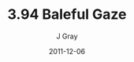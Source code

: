 ---
title: '3.94 Baleful Gaze'
alt: 'Mysteries of the Arcana'
date: '2011-12-06'
author: 'J Gray'
artist: 'Gennifer'
chapter: '3 Two by Two'
filler: false
---